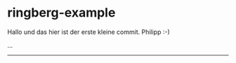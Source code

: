 # ringberg-example

Hallo und das hier ist der erste kleine commit.
Philipp :-)


...

________________



